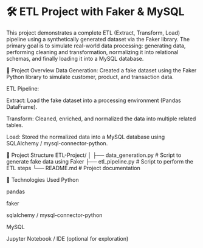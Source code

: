 # 🛠️ ETL Project with Faker & MySQL
This project demonstrates a complete ETL (Extract, Transform, Load) pipeline using a synthetically generated dataset via the Faker library. The primary goal is to simulate real-world data processing: generating data, performing cleaning and transformation, normalizing it into relational schemas, and finally loading it into a MySQL database.

📌 Project Overview
Data Generation: Created a fake dataset using the Faker Python library to simulate customer, product, and transaction data.

ETL Pipeline:

Extract: Load the fake dataset into a processing environment (Pandas DataFrame).

Transform: Cleaned, enriched, and normalized the data into multiple related tables.

Load: Stored the normalized data into a MySQL database using SQLAlchemy / mysql-connector-python.

📂 Project Structure
ETL-Project/
│
├── data_generation.py         # Script to generate fake data using Faker
├── etl_pipeline.py            # Script to perform the ETL steps
└── README.md                  # Project documentation

🧰 Technologies Used
Python

pandas

faker

sqlalchemy / mysql-connector-python

MySQL

Jupyter Notebook / IDE (optional for exploration)
